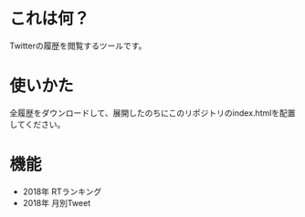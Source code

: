 # これは何？

Twitterの履歴を閲覧するツールです。

# 使いかた

全履歴をダウンロードして、展開したのちにこのリポジトリのindex.htmlを配置してください。

# 機能

- 2018年 RTランキング
- 2018年 月別Tweet
